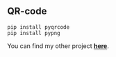 ## QR-code

```
pip install pyqrcode
pip install pypng
```

You can find my other project **[here](https://github.com/iamsonukushwaha?tab=repositories)**.
